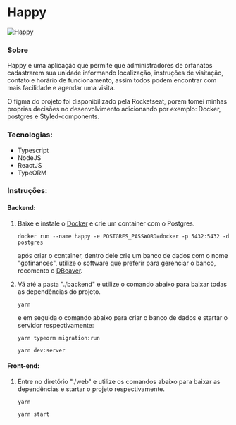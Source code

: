 
# Happy
![Happy](https://github.com/Kwan13/happy/blob/master/web/src/assets/capa.gif)

### Sobre
Happy é uma aplicação que permite que administradores de orfanatos cadastrarem sua unidade informando localização, instruções de visitação, contato e horário de funcionamento, assim todos podem encontrar com mais facilidade e agendar uma visita.

O figma do projeto foi disponibilizado pela Rocketseat, porem tomei minhas proprias decisões no desenvolvimento adicionando por exemplo: Docker, postgres e Styled-components.

### Tecnologias:

- Typescript
- NodeJS
- ReactJS
- TypeORM

### Instruções:

#### Backend:
1. Baixe e instale o [Docker](https://www.docker.com/get-started) e crie um container com o  Postgres.
	```
	docker run --name happy -e POSTGRES_PASSWORD=docker -p 5432:5432 -d postgres
	```
	após criar o container, dentro dele crie um banco de dados com o nome "gofinances", utilize o software que preferir para gerenciar o banco, recomento o [DBeaver](https://dbeaver.io/).
	
2. Vá até a pasta "./backend" e utilize o comando abaixo para baixar todas as dependências do projeto.
	```
	yarn
	```
	e em seguida o comando abaixo para criar o banco de dados e startar o servidor respectivamente:
	```
	yarn typeorm migration:run
	```
	```
	yarn dev:server
	```

#### Front-end:

1. Entre no diretório "./web"  e utilize os comandos abaixo para baixar as dependências e startar o projeto respectivamente.
	```
	yarn
	```
	```
	yarn start
	```
	
